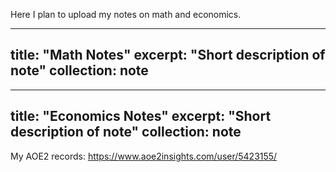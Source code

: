 Here I plan to upload my notes on math and economics.

---
title: "Math Notes"
excerpt: "Short description of note"
collection: note
---

---
title: "Economics Notes"
excerpt: "Short description of note"
collection: note
---

My AOE2 records: https://www.aoe2insights.com/user/5423155/
